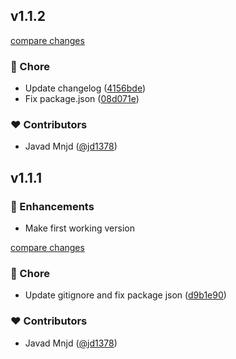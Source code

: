 
## v1.1.2

[compare changes](https://github.com/jd1378/nuxt-obfuscator/compare/v1.1.1...v1.1.2)

### 🏡 Chore

- Update changelog ([4156bde](https://github.com/jd1378/nuxt-obfuscator/commit/4156bde))
- Fix package.json ([08d071e](https://github.com/jd1378/nuxt-obfuscator/commit/08d071e))

### ❤️ Contributors

- Javad Mnjd ([@jd1378](http://github.com/jd1378))

## v1.1.1

### 🚀 Enhancements

- Make first working version

[compare changes](https://github.com/jd1378/nuxt-obfuscator/compare/v1.1.0...v1.1.1)

### 🏡 Chore

- Update gitignore and fix package json ([d9b1e90](https://github.com/jd1378/nuxt-obfuscator/commit/d9b1e90))

### ❤️ Contributors

- Javad Mnjd ([@jd1378](http://github.com/jd1378))
